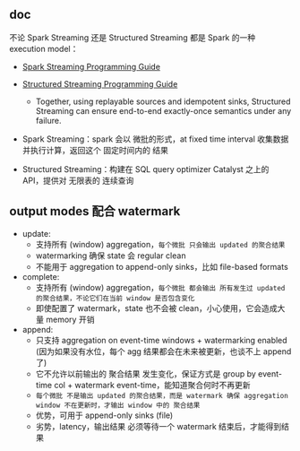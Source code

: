 ## doc

不论 Spark Streaming 还是 Structured Streaming 都是 Spark 的一种 execution model：

- [Spark Streaming Programming Guide](https://spark.apache.org/docs/latest/streaming-programming-guide.html)
- [Structured Streaming Programming Guide](https://spark.apache.org/docs/latest/structured-streaming-programming-guide.html)
  - Together, using replayable sources and idempotent sinks, Structured Streaming can ensure end-to-end exactly-once semantics under any failure.


- Spark Streaming：spark 会以 微批的形式，at fixed time interval 收集数据 并执行计算，返回这个 固定时间内的 结果
- Structured Streaming：构建在 SQL query optimizer Catalyst 之上的 API，提供对 无限表的 连续查询

## output modes 配合 watermark

- update: 
  - 支持所有 (window) aggregation，`每个微批 只会输出 updated 的聚合结果`
  - watermarking 确保 state 会 regular clean
  - 不能用于 aggregation to append-only sinks，比如 file-based formats
- complete:
  - 支持所有 (window) aggregation，`每个微批 都会输出 所有发生过 updated 的聚合结果，不论它们在当前 window 是否包含变化`
  - 即使配置了 watermark，state 也不会被 clean，小心使用，它会造成大量 memory 开销
- append:
  - 只支持 aggregation on event-time windows + watermarking enabled (因为如果没有水位，每个 agg 结果都会在未来被更新，也谈不上 append 了)
  - 它不允许以前输出的 聚合结果 发生变化，保证方式是 group by event-time col + watermark event-time，能知道聚合何时不再更新 
  - `每个微批 不是输出 updated 的聚合结果，而是 watermark 确保 aggregation window 不在更新时，才输出 window 中的 聚合结果`
  - 优势，可用于 append-only sinks (file)
  - 劣势，latency，输出结果 必须等待一个 watermark 结束后，才能得到结果